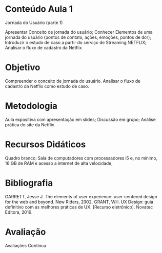 # Conteúdo Aula 1

Jornada do Usuário (parte 1)

Apresentar Conceito de jornada do usuário; Conhecer Elementos de uma jornada do usuário (pontos de contato, ações, emoções, pontos de dor); Introduzir o estudo de caso a partir do serviço de Streaming NETFLIX; Analisar o fluxo de cadastro da Netflix

# Objetivo

Compreender o conceito de jornada do usuário.
Analisar o fluxo de cadastro da Netflix como estudo de caso.

# Metodologia

Aula expositiva com apresentação em slides; Discussão em grupo; Análise prática do site da Netflix.

# Recursos Didáticos

Quadro branco; Sala de computadores com processadores i5 e, no mínimo, 16 GB de RAM e acesso a internet de alta velocidade;

# Bibliografia

GARRETT, Jesse J. The elements of user experience: user-centered design for the web and beyond. New Riders, 2002.
GRANT, Will. UX Design: guia definitivo com as melhores práticas de UX. [Recurso eletrônico]. Novatec Editora, 2019.


# Avaliação

Avaliações Contínua

